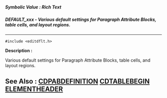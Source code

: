 ##### Symbolic Value : Rich Text
##### DEFAULT_xxx - Various default settings for Paragraph Attribute Blocks, table cells, and layout regions.
---
```
#include <editdflt.h>
```
**Description :**

Various default settings for Paragraph Attribute Blocks, table cells, and 
layout regions.

**See Also :**
[CDPABDEFINITION](/domino-c-api-docs/reference/Data/CDPABDEFINITION)
[CDTABLEBEGIN](/domino-c-api-docs/reference/Data/CDTABLEBEGIN)
[ELEMENTHEADER](/domino-c-api-docs/reference/Data/ELEMENTHEADER)
---
